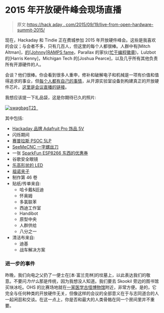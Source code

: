 # 2015 年开放硬件峰会现场直播

> 原文:[https://hack aday . com/2015/09/19/live-from-open-hardware-summit-2015/](https://hackaday.com/2015/09/19/live-from-open-hardware-summit-2015/)

现在，Hackaday 和 Tindie 正在费城参加 2015 年开放硬件峰会。这些是我喜欢的会议；与会者不多，只有几百人，但这里的每个人都很棒。人群中有[Mitch Altman]，[的[Johnny]RAMPS fame](http://reprap.org/wiki/RAMPS)，Parallax 的家伙([忙于编程徽章](http://hackaday.com/2015/09/14/the-open-hackable-electronic-conference-badge/))，Lulzbot 的[Harris Kenny]，Michigan Tech 的[Joshua Pearce]，以及几乎所有其他负责所有开源硬件的人。

会谈？他们很棒。你会看到很多人重申，修补和破解电子和机械是一项有价值和值得追求的事业，但[每个人都有自己的事情](http://2015.oshwa.org/program/)，从开源实验室设备到构建真正的开放硬件芯片。[这里是会议直播的链接](http://ustre.am/1riMc)。

我想应该提一下礼品袋，这是你期待已久的照片:

[![swagbag](../Images/681e54d8920eec8ec99c69630c503b82.png)T2】](https://hackaday.com/wp-content/uploads/2015/09/swagbag.jpg)

其中包括:

*   [Hackaday 品牌 Adafruit Pro 饰品 5V](http://store.hackaday.com/products/trinket-pro-with-black-solder-mask-and-the-hackaday-io-logo)
*   闪烁期间
*   [赛普拉斯 PSOC 5LP](http://www.cypress.com/documentation/development-kitsboards/cy8ckit-059-psoc-5lp-prototyping-kit)
*   [SeeMeCNC 一字螺丝刀](http://seemecnc.com/products/seemecnc-screw-driver)
*   一张 [SparkFun ESP8266 东西的优惠券](https://www.sparkfun.com/products/13231)
*   谷歌安全眼镜
*   [乐高形状的 LED](http://www.lunchboxelectronics.com/product/build-upons-pth-edition)
*   [祖诺夹子](https://digilentinc.com/Products/Detail.cfm?NavPath=2,393,1260&Prod=ZUNO-CLIP)
*   制作第 46 卷
*   贴纸/传单来自:
    *   哈卡戴&廷迪
    *   怀奥姆
    *   多氯联苯
    *   西迪工作室
    *   Handibot
    *   原型中央
    *   人群供给
    *   八分之一
*   清洁布来自:
    *   迪基
    *   战车解决方案

### 进一步的事件

昨晚，我们向电之父扔了一便士在[本·富兰克林]的坟墓上，以此表达我们的敬意。不要问*为什么*那是传统，因为我想没人知道。我们要去 Skookil 旁边的图书馆买块冰吃。OHS 的比赛场地就在[一家医学古怪博物馆](http://muttermuseum.org/)附近，非常方便。是的，它完全与任何种类的开放硬件无关，但像这样的会议的全部意义在于与志同道合的人一起闲逛和交谈。在这一点上，你是否和最大的人类骨骼在同一个房间里并不重要。